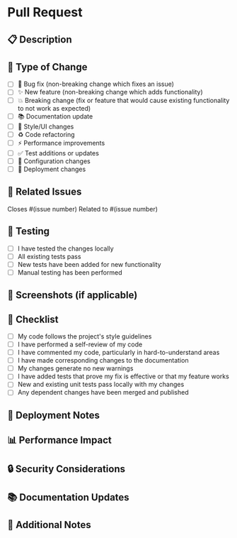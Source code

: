 # Pull Request

## 📋 Description
<!-- Provide a brief description of the changes made -->

## 🎯 Type of Change
- [ ] 🐛 Bug fix (non-breaking change which fixes an issue)
- [ ] ✨ New feature (non-breaking change which adds functionality)
- [ ] 💥 Breaking change (fix or feature that would cause existing functionality to not work as expected)
- [ ] 📚 Documentation update
- [ ] 🎨 Style/UI changes
- [ ] ♻️ Code refactoring
- [ ] ⚡ Performance improvements
- [ ] ✅ Test additions or updates
- [ ] 🔧 Configuration changes
- [ ] 🚀 Deployment changes

## 🔗 Related Issues
<!-- Link to any related issues -->
Closes #(issue number)
Related to #(issue number)

## 🧪 Testing
- [ ] I have tested the changes locally
- [ ] All existing tests pass
- [ ] New tests have been added for new functionality
- [ ] Manual testing has been performed

## 📸 Screenshots (if applicable)
<!-- Add screenshots for UI changes -->

## 📝 Checklist
- [ ] My code follows the project's style guidelines
- [ ] I have performed a self-review of my code
- [ ] I have commented my code, particularly in hard-to-understand areas
- [ ] I have made corresponding changes to the documentation
- [ ] My changes generate no new warnings
- [ ] I have added tests that prove my fix is effective or that my feature works
- [ ] New and existing unit tests pass locally with my changes
- [ ] Any dependent changes have been merged and published

## 🚀 Deployment Notes
<!-- Any special deployment considerations -->

## 📊 Performance Impact
<!-- Describe any performance implications -->

## 🔒 Security Considerations
<!-- Any security implications of these changes -->

## 📚 Documentation Updates
<!-- List any documentation that needs to be updated -->

## 🎉 Additional Notes
<!-- Any other information that reviewers should know --> 